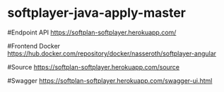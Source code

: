# softplayer-java-apply-master

#Endpoint API
https://softplan-softplayer.herokuapp.com/

#Frontend Docker
https://hub.docker.com/repository/docker/nasseroth/softplayer-angular

#Source
https://softplan-softplayer.herokuapp.com/source

#Swagger
https://softplan-softplayer.herokuapp.com/swagger-ui.html
